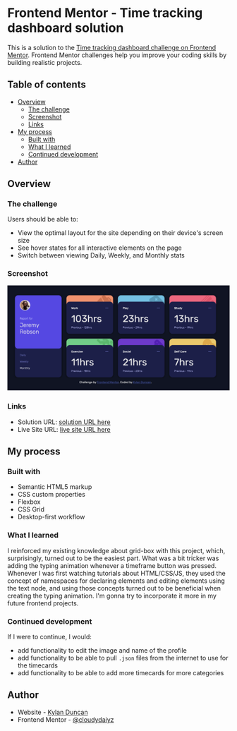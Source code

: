 # Frontend Mentor - Time tracking dashboard solution

This is a solution to the [Time tracking dashboard challenge on Frontend Mentor](https://www.frontendmentor.io/challenges/time-tracking-dashboard-UIQ7167Jw). Frontend Mentor challenges help you improve your coding skills by building realistic projects. 

## Table of contents

- [Overview](#overview)
  - [The challenge](#the-challenge)
  - [Screenshot](#screenshot)
  - [Links](#links)
- [My process](#my-process)
  - [Built with](#built-with)
  - [What I learned](#what-i-learned)
  - [Continued development](#continued-development)
- [Author](#author)

## Overview

### The challenge

Users should be able to:

- View the optimal layout for the site depending on their device's screen size
- See hover states for all interactive elements on the page
- Switch between viewing Daily, Weekly, and Monthly stats

### Screenshot

![Screenshot of solution](./images/screenshot.png)

### Links

- Solution URL: [solution URL here](https://www.frontendmentor.io/solutions/time-tracking-dashboard-with-typing-animation-IidjuidZIb)
- Live Site URL: [live site URL here](https://github.cloudydaiyz.com/time-tracking-dashboard-main/)

## My process

### Built with

- Semantic HTML5 markup
- CSS custom properties
- Flexbox
- CSS Grid
- Desktop-first workflow

### What I learned

I reinforced my existing knowledge about grid-box with this project, which, surprisingly, turned out to be the easiest part. What was a bit tricker was adding the typing animation whenever a timeframe button was pressed. Whenever I was first watching tutorials about HTML/CSS/JS, they used the concept of namespaces for declaring elements and editing elements using the text node, and using those concepts turned out to be beneficial when creating the typing animation. I'm gonna try to incorporate it more in my future frontend projects.

### Continued development

If I were to continue, I would:
- add functionality to edit the image and name of the profile
- add functionality to be able to pull `.json` files from the internet to use for the timecards
- add functionality to be able to add more timecards for more categories

## Author

- Website - [Kylan Duncan](https://www.cloudydaiyz.com)
- Frontend Mentor - [@cloudydaiyz](https://www.frontendmentor.io/profile/cloudydaiyz)